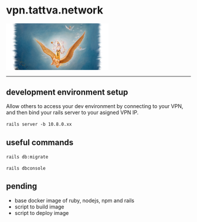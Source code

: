 # vpn.tattva.network

<img src="./app/assets/images/garuda-header.png" width="280" >

----

## development environment setup

Allow others to access your dev environment by connecting
to your VPN, and then bind your rails server to your asigned VPN IP.

`rails server -b 10.8.0.xx`


## useful commands

`rails db:migrate`

`rails dbconsole`

## pending

- base docker image of ruby, nodejs, npm and rails
- script to build image
- script to deploy image
